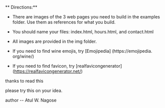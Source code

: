 ** Directions:**

- There are images of the 3 web pages you need to build in the examples folder. Use them as references for what you build.

- You should name your files: index.html, hours.html, and contact.html

- All images are provided in the img folder.

- If you need to find wine emojis, try [Emojipedia] (https://emojipedia. org/wine/)

- If you need to find favicon, try [realfavicongenerator] (https://realfavicongenerator.net/)

thanks to read this 

please try this on your idea.

author -- Atul W. Nagose
